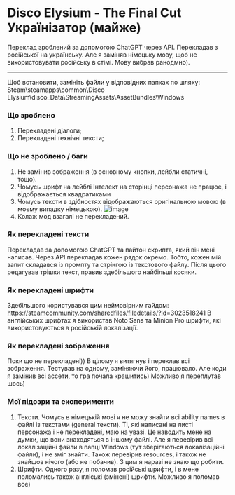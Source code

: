# Disco Elysium - The Final Cut Українізатор (майже)
Переклад зроблений за допомогою ChatGPT через API. Перекладав з російської на українську.
Але я заміняв німецьку мову, щоб не використовувати російську в стімі. Мову вибрав ранодмно).

---

Щоб встановити, замініть файли у відповідних папках по шляху:
Steam\steamapps\common\Disco Elysium\disco_Data\StreamingAssets\AssetBundles\Windows

### Що зроблено

1. Перекладені діалоги;
2. Перекладені технічні тексти;

### Що не зроблено / баги

1. Не замінив зображення (в основному кнопки, лейбли статичні,  тощо). 
2. Чомусь шрифт на лейблі Інтелект на сторінці персонажа не працює, і відображається квадратиками
3. Чомусь тексти в здібностях відображаються оригінальною мовою (в моєму випадку німецькою).
![image](https://github.com/user-attachments/assets/c9617075-130e-49ac-9068-6670fb6c5de7)
4. Колаж мод взагалі не перекладений.

### Як перекладені тексти

Перекладав за допомогою ChatGPT та пайтон скрипта, який він мені написав. Через API перекладав кожен рядок окремо. Тобто, кожен мій запит складався із промпту та стрінгою із текстового файлу. 
Після цього редагував трішки текст, правив здебільшого найбільші косяки.

### Як перекладені шрифти

Здебільшого користувався цим неймовірним гайдом: https://steamcommunity.com/sharedfiles/filedetails/?id=3023518241
В англійських шрифтах я використав Noto Sans та Minion Pro шрифти, які використовуються в російській локалізації.

### Як перекладені зображення

Поки що не перекладені))
В цілому я витягнув і переклав всі зображення.  Тестував на одному, заміняючи його, працювало. Але коди я замінив всі ассети, то гра почала крашитись)
Можливо я переплутав шось)

### Мої підозри та експерименти
1. Тексти. Чомусь в німецькій мові я не можу знайти всі ability names в файлі із текстами (general тексти). Ті, які написані на листі персонажа і не перекладені, маю на увазі. Це наводить мене на думки, що вони знаходяться в іншому файлі. Але я перевірив всі локалізаційні файли в папці Windows (тут зберігаються локалізаційні файли), і не зміг знайти. Також перевірив resources, і також не знайшов нічого (або не побачив). З цим я наразі не знаю що робити.
2. Шрифти. Одного разу, я поломав російські шрифти, і в мене поломались також англіські (змінені) шрифти. Можливо я поломав все)
